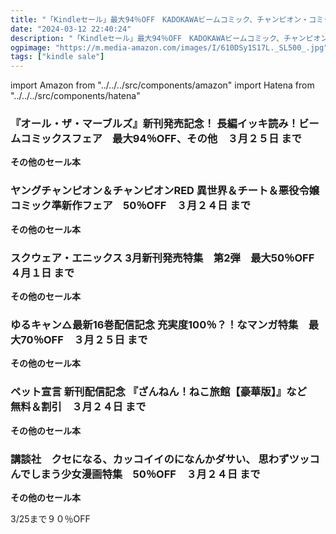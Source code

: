 ```yaml
---
title: "「Kindleセール」最大94％OFF　KADOKAWAビームコミック、チャンピオン・コミックス)、ガンガンコミックス、まんがタイムKRコミックス、ペット宣言、講談社コミックス"
date: "2024-03-12 22:40:24"
description: "「Kindleセール」最大94％OFF　KADOKAWAビームコミック、チャンピオン・コミックス)、ガンガンコミックス、まんがタイムKRコミックス、ペット宣言、講談社コミックス"
ogpimage: "https://m.media-amazon.com/images/I/610DSy1S17L._SL500_.jpg"
tags: ["kindle sale"]
---
```

import Amazon from "../../../src/components/amazon"
import Hatena from "../../../src/components/hatena"





### 『オール・ザ・マーブルズ』新刊発売記念！ 長編イッキ読み！ビームコミックスフェア　最大94％OFF、その他　３月２５日 まで


<Amazon asin="B0CW1CJGMN" />



<Amazon asin="B009727O92" />



<Amazon asin="B0CD1KT31R" />


**その他のセール本**

<Hatena src="https://kyukyunyorituryo.github.io/kindle_sale/20240325s39477/" title=""/>

### ヤングチャンピオン＆チャンピオンRED 異世界＆チート＆悪役令嬢コミック準新作フェア　50％OFF　３月２４日 まで


<Amazon asin="B09P88P2QD" />


<Amazon asin="B0BKSRJVTR" />



<Amazon asin="B09Y5P4RGK" />


**その他のセール本**

<Hatena src="https://kyukyunyorituryo.github.io/kindle_sale/20240324s39521/" title=""/>

### スクウェア・エニックス 3月新刊発売特集　第2弾　最大50％OFF　４月１日 まで


<Amazon asin="B0CCVBTVH8" />


<Amazon asin="B0C9M358QB" />


<Amazon asin="B0CCV9KGWV" />


**その他のセール本**

<Hatena src="https://kyukyunyorituryo.github.io/kindle_sale/20240401s39486/" title=""/>

### ゆるキャン△最新16巻配信記念 充実度100％？！なマンガ特集　最大70％OFF　３月２５日 まで

<Amazon asin="B08BL9SDWH" />


<Amazon asin="B09WV9XB3L" />


<Amazon asin="B0BWDZZ5FS" />


**その他のセール本**

<Hatena src="https://kyukyunyorituryo.github.io/kindle_sale/20240325s39535/" title=""/>

### ペット宣言 新刊配信記念 『ざんねん！ねこ旅館【豪華版】』など　無料＆割引　３月２４日 まで

<Amazon asin="B08PBQZWNT" />


<Amazon asin="B08LQ64JF7" />


<Amazon asin="B08D3BWS67" />


**その他のセール本**

<Hatena src="https://kyukyunyorituryo.github.io/kindle_sale/20240324s39461/" title=""/>

### 講談社　クセになる、カッコイイのになんかダサい、 思わずツッコんでしまう少女漫画特集　50％OFF　３月２４日 まで

<Amazon asin="B07VV4QT55" />


<Amazon asin="B00QAEZKMI" />


<Amazon asin="B00G31WGIE" />


**その他のセール本**

<Hatena src="https://kyukyunyorituryo.github.io/kindle_sale/20240324s39542/" title=""/>

3/25まで９０％OFF

<Amazon asin="B07PT83WCN" />

<Amazon asin="B07T633NBG" />

